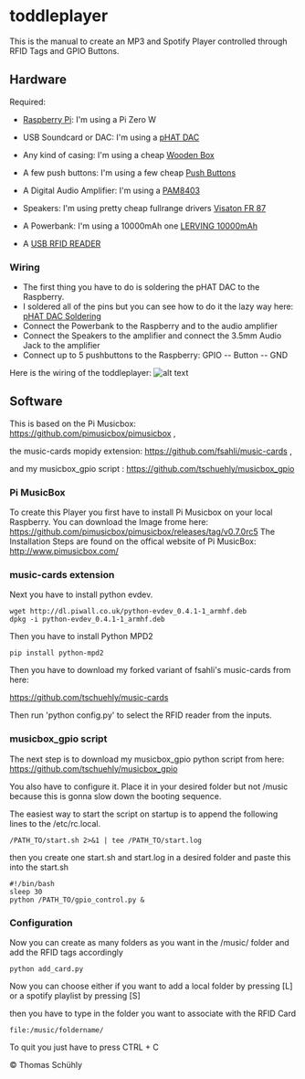 # toddleplayer
This is the manual to create an MP3 and Spotify Player controlled through RFID Tags and GPIO Buttons.

## Hardware

Required:

* [Raspberry Pi](https://www.raspberrypi.org/products/): I'm using a Pi Zero W

* USB Soundcard or DAC: I'm using a [pHAT DAC](https://shop.pimoroni.com/products/phat-dac)

* Any kind of casing: I'm using a cheap  [Wooden Box](http://www.ebay.de/itm/ZWEIERGRUPPE-EINFACHES-HOLZ-HOLZKISTE-TRUNK-OHNE-GRIFFE-FUR-SERVIETTEN/152320770330?hash=item237706811a:g:3lUAAOSw5cNYLHL1)

* A few push buttons: I'm using a few cheap [Push Buttons](https://www.ebay.de/itm/152295745935?_trksid=p2060353.m2749.l2649&ssPageName=STRK%3AMEBIDX%3AIT)

* A Digital Audio Amplifier: I'm using a [PAM8403](https://www.ebay.de/itm/PAM8403-Volume-Adjustment-2-Kanal-Digital-Amplifier-Module-Audioverst%C3%A4rker/271513588858?ssPageName=STRK%3AMEBIDX%3AIT&_trksid=p2060353.m2749.l2649)

* Speakers: I'm using pretty cheap fullrange drivers [Visaton FR 87](https://www.conrad.de/de/34-zoll-breitband-lautsprecher-chassis-visaton-fr-87-15-w-4-1173601.html)

* A Powerbank: I'm using a 10000mAh one [LERVING 10000mAh](https://www.amazon.de/LERVING-10000mAh-Powerbank-Ladeger%C3%A4t-Technologie/dp/B00Q2M3AAM/ref=cm_cr_arp_d_product_top?ie=UTF8)

* A [USB RFID READER](https://smile.amazon.de/gp/product/B018OYOR3E/ref=oh_aui_detailpage_o03_s00?ie=UTF8&psc=1)

### Wiring

* The first thing you have to do is soldering the pHAT DAC to the Raspberry.
* I soldered all of the pins but you can see how to do it the lazy way here: [pHAT DAC Soldering](https://forums.pimoroni.com/t/phat-header-soldering-the-lazy-way/1690)
* Connect the Powerbank to the Raspberry and to the audio amplifier
* Connect the Speakers to the amplifier and connect the 3.5mm Audio Jack to the amplifier
* Connect up to 5 pushbuttons to the Raspberry: GPIO -- Button -- GND


Here is the wiring of the toddleplayer:
![alt text](https://raw.githubusercontent.com/tschuehly/toddleplayer/master/toddleplayer_wiring.JPG "toddleplayer wiring")

## Software
This is based on the Pi Musicbox: https://github.com/pimusicbox/pimusicbox ,

the music-cards mopidy extension: https://github.com/fsahli/music-cards ,

and my musicbox_gpio script : https://github.com/tschuehly/musicbox_gpio

### Pi MusicBox
To create this Player you first have to install Pi Musicbox on your local Raspberry.
You can download the Image frome here: https://github.com/pimusicbox/pimusicbox/releases/tag/v0.7.0rc5
The Installation Steps are found on the offical website of Pi MusicBox: http://www.pimusicbox.com/

### music-cards extension
Next you have to install python evdev.
```
wget http://dl.piwall.co.uk/python-evdev_0.4.1-1_armhf.deb
dpkg -i python-evdev_0.4.1-1_armhf.deb
```
Then you have to install Python MPD2
```
pip install python-mpd2
```
Then you have to download my forked variant of fsahli's music-cards from here:

https://github.com/tschuehly/music-cards

Then run 'python config.py' to select the RFID reader from the inputs.

### musicbox_gpio script

The next step is to download my musicbox_gpio python script from here: https://github.com/tschuehly/musicbox_gpio

You also have to configure it. Place it in your desired folder but not /music because this is gonna slow down the booting sequence.

The easiest way to start the script on startup is to append the following lines to the /etc/rc.local.

```
/PATH_TO/start.sh 2>&1 | tee /PATH_TO/start.log
```

then you create one start.sh and start.log in a desired folder and paste this into the start.sh
```
#!/bin/bash
sleep 30
python /PATH_TO/gpio_control.py &
```


### Configuration

Now you can create as many folders as you want in the /music/ folder and add the RFID tags accordingly

```
python add_card.py
```

Now you can choose either if you want to add a local folder by pressing [L] or a spotify playlist by pressing [S]

then you have to type in the folder you want to associate with the RFID Card
```
file:/music/foldername/
```

To quit you just have to press CTRL + C



&#169; Thomas Schühly
